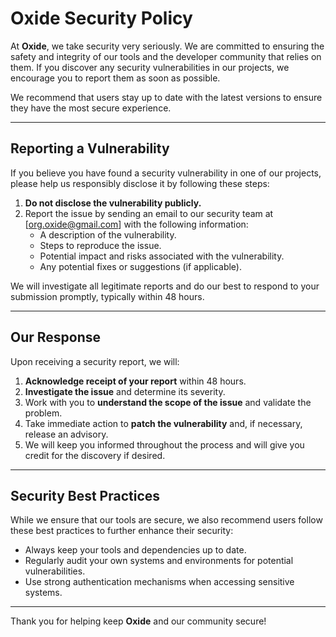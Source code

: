 # **Oxide Security Policy**

At **Oxide**, we take security very seriously. We are committed to ensuring the safety and integrity of our tools and the developer community that relies on them. If you discover any security vulnerabilities in our projects, we encourage you to report them as soon as possible.

We recommend that users stay up to date with the latest versions to ensure they have the most secure experience.

---

## **Reporting a Vulnerability**

If you believe you have found a security vulnerability in one of our projects, please help us responsibly disclose it by following these steps:

1. **Do not disclose the vulnerability publicly.**
2. Report the issue by sending an email to our security team at [org.oxide@gmail.com] with the following information:
   - A description of the vulnerability.
   - Steps to reproduce the issue.
   - Potential impact and risks associated with the vulnerability.
   - Any potential fixes or suggestions (if applicable).

We will investigate all legitimate reports and do our best to respond to your submission promptly, typically within 48 hours.

---

## **Our Response**

Upon receiving a security report, we will:

1. **Acknowledge receipt of your report** within 48 hours.
2. **Investigate the issue** and determine its severity.
3. Work with you to **understand the scope of the issue** and validate the problem.
4. Take immediate action to **patch the vulnerability** and, if necessary, release an advisory.
5. We will keep you informed throughout the process and will give you credit for the discovery if desired.

---

## **Security Best Practices**

While we ensure that our tools are secure, we also recommend users follow these best practices to further enhance their security:

- Always keep your tools and dependencies up to date.
- Regularly audit your own systems and environments for potential vulnerabilities.
- Use strong authentication mechanisms when accessing sensitive systems.

---

Thank you for helping keep **Oxide** and our community secure!
